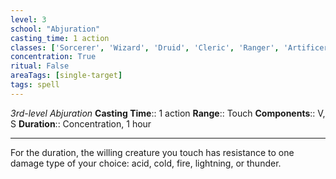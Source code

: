```yaml
---
level: 3
school: "Abjuration"
casting_time: 1 action
classes: ['Sorcerer', 'Wizard', 'Druid', 'Cleric', 'Ranger', 'Artificer']
concentration: True
ritual: False
areaTags: [single-target]
tags: spell
---
```


_3rd-level Abjuration_
**Casting Time**:: 1 action
**Range**:: Touch
**Components**:: V, S
**Duration**:: Concentration, 1 hour

---

For the duration, the willing creature you touch has resistance to one damage type of your choice: acid, cold, fire, lightning, or thunder.



